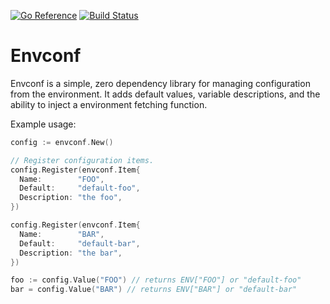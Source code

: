 [![Go Reference](https://pkg.go.dev/badge/github.com/jackc/envconf.svg)](https://pkg.go.dev/github.com/jackc/envconf)
[![Build Status](https://github.com/jackc/envconf/actions/workflows/ci.yml/badge.svg)](https://github.com/jackc/envconf/actions/workflows/ci.yml)

# Envconf

Envconf is a simple, zero dependency library for managing configuration from the environment. It adds default values,
variable descriptions, and the ability to inject a environment fetching function.

Example usage:

```go
config := envconf.New()

// Register configuration items.
config.Register(envconf.Item{
  Name:        "FOO",
  Default:     "default-foo",
  Description: "the foo",
})

config.Register(envconf.Item{
  Name:        "BAR",
  Default:     "default-bar",
  Description: "the bar",
})

foo := config.Value("FOO") // returns ENV["FOO"] or "default-foo"
bar = config.Value("BAR") // returns ENV["BAR"] or "default-bar"
```
